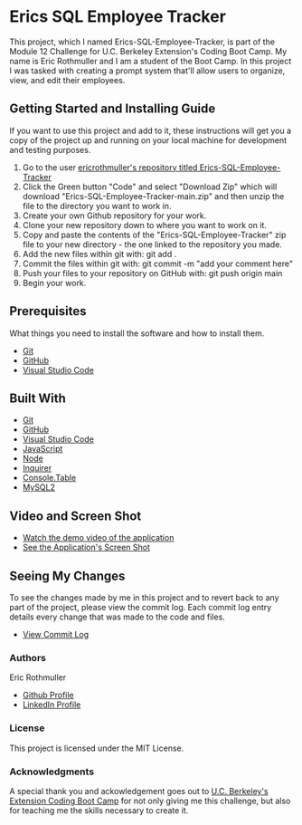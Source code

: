 # Erics SQL Employee Tracker

This project, which I named Erics-SQL-Employee-Tracker, is part of the Module 12 Challenge for U.C. Berkeley Extension's Coding Boot Camp. My name is Eric Rothmuller and I am a student of the Boot Camp. In this project I was tasked with creating a prompt system that'll allow users to organize, view, and edit their employees.

## Getting Started and Installing Guide

If you want to use this project and add to it, these instructions will get you a copy of the project up and running on your local machine for development and testing purposes.

1. Go to the user [ericrothmuller's repository titled Erics-SQL-Employee-Tracker](https://github.com/ericrothmuller/Erics-SQL-Employee-Tracker)
2. Click the Green button "Code" and select "Download Zip" which will download "Erics-SQL-Employee-Tracker-main.zip" and then unzip the file to the directory you want to work in.
3. Create your own Github repository for your work.
4. Clone your new repository down to where you want to work on it.
5. Copy and paste the contents of the "Erics-SQL-Employee-Tracker" zip file to your new directory - the one linked to the repository you made.
6. Add the new files within git with: git add .
7. Commit the files within git with: git commit -m "add your comment here"
8. Push your files to your repository on GitHub with: git push origin main
9. Begin your work.

## Prerequisites

What things you need to install the software and how to install them.

- [Git](https://git-scm.com/downloads)
- [GitHub](https://github.com/)
- [Visual Studio Code](https://code.visualstudio.com/download)

## Built With

- [Git](https://git-scm.com/downloads)
- [GitHub](https://github.com/)
- [Visual Studio Code](https://code.visualstudio.com/download)
- [JavaScript](https://developer.mozilla.org/en-US/docs/Web/JavaScript)
- [Node](https://nodejs.org/en/)
- [Inquirer](https://www.npmjs.com/package/inquirer)
- [Console.Table](https://www.npmjs.com/package/console.table)
- [MySQL2](https://www.npmjs.com/package/mysql2)

## Video and Screen Shot

- [Watch the demo video of the application](https://www.youtube.com/watch?v=Y0vdVIXE1zM)
- [See the Application's Screen Shot](./Application-Screen-Shot.jpg)

## Seeing My Changes

To see the changes made by me in this project and to revert back to any part of the project, please view the commit log. Each commit log entry details every change that was made to the code and files.

- [View Commit Log](https://github.com/ericrothmuller/Erics-SQL-Employee-Tracker/commits/main)

### Authors

Eric Rothmuller

- [Github Profile](https://github.com/ericrothmuller)
- [LinkedIn Profile](https://www.linkedin.com/in/eric-rothmuller/)

### License

This project is licensed under the MIT License.

### Acknowledgments

A special thank you and ackowledgement goes out to [U.C. Berkeley's Extension Coding Boot Camp](https://bootcamp.berkeley.edu/coding/) for not only giving me this challenge, but also for teaching me the skills necessary to create it.
